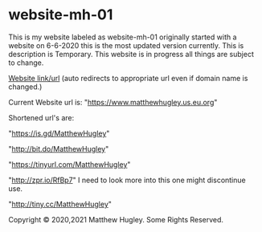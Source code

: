 # website-mh-01
This is my website labeled as website-mh-01 originally started with a website on 6-6-2020 this is the most updated version currently. This is description is Temporary. This website is in progress all things are subject to change.

[Website link/url](https://mhmatthewhugley.github.io/website-mh-01) (auto redirects to appropriate url even if domain name is changed.)

Current Website url is: "https://www.matthewhugley.us.eu.org"

Shortened url's are:

"https://is.gd/MatthewHugley"

"http://bit.do/MatthewHugley"

"https://tinyurl.com/MatthewHugley"

"http://zpr.io/RfBp7" I need to look more into this one might discontinue use.

"http://tiny.cc/MatthewHugley"

Copyright © 2020,2021 Matthew Hugley. Some Rights Reserved.
